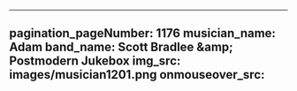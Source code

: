 ------
pagination_pageNumber: 1176
musician_name: Adam
band_name: Scott Bradlee &amp;amp; Postmodern Jukebox
img_src: images/musician1201.png
onmouseover_src: 
------